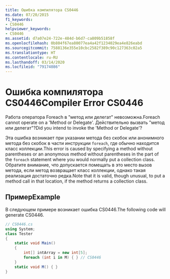 ```yaml
---
title: Ошибка компилятора CS0446
ms.date: 07/20/2015
f1_keywords:
- CS0446
helpviewer_keywords:
- CS0446
ms.assetid: d7a07e24-722e-484d-b6d7-ca809b51858f
ms.openlocfilehash: 0b804f67ea80077ea4a42f1234029ea4e826eabd
ms.sourcegitcommit: 7588136e355e10cbc2582f389c90c127363c02a5
ms.translationtype: HT
ms.contentlocale: ru-RU
ms.lasthandoff: 03/14/2020
ms.locfileid: "79174086"
---
```

# <a name="compiler-error-cs0446"></a><span data-ttu-id="246ba-102">Ошибка компилятора CS0446</span><span class="sxs-lookup"><span data-stu-id="246ba-102">Compiler Error CS0446</span></span>
<span data-ttu-id="246ba-103">Работа оператора Foreach в "метод или делегат" невозможна.</span><span class="sxs-lookup"><span data-stu-id="246ba-103">Foreach cannot operate on a 'Method or Delegate'.</span></span> <span data-ttu-id="246ba-104">Действительно вызвать "метод или делегат"?</span><span class="sxs-lookup"><span data-stu-id="246ba-104">Did you intend to invoke the 'Method or Delegate'?</span></span>  
  
 <span data-ttu-id="246ba-105">Эта ошибка возникает при указании метода без скобок или анонимного метода без скобок в части инструкции `foreach`, где обычно находится класс коллекции.</span><span class="sxs-lookup"><span data-stu-id="246ba-105">This error is caused by specifying a method without parentheses or an anonymous method without parentheses in the part of the `foreach` statement where you would normally put a collection class.</span></span> <span data-ttu-id="246ba-106">Обратите внимание, что допускается помещать в это место вызов метода, если метод возвращает класс коллекции, однако такая реализация достаточно редка.</span><span class="sxs-lookup"><span data-stu-id="246ba-106">Note that it is valid, though unusual, to put a method call in that location, if the method returns a collection class.</span></span>  
  
## <a name="example"></a><span data-ttu-id="246ba-107">Пример</span><span class="sxs-lookup"><span data-stu-id="246ba-107">Example</span></span>  
 <span data-ttu-id="246ba-108">В следующем примере возникает ошибка CS0446.</span><span class="sxs-lookup"><span data-stu-id="246ba-108">The following code will generate CS0446.</span></span>  
  
```csharp  
// CS0446.cs  
using System;  
class Tester
{  
    static void Main()
    {  
        int[] intArray = new int[5];  
        foreach (int i in M) { } // CS0446  
    }  
    static void M() { }  
}  
```
